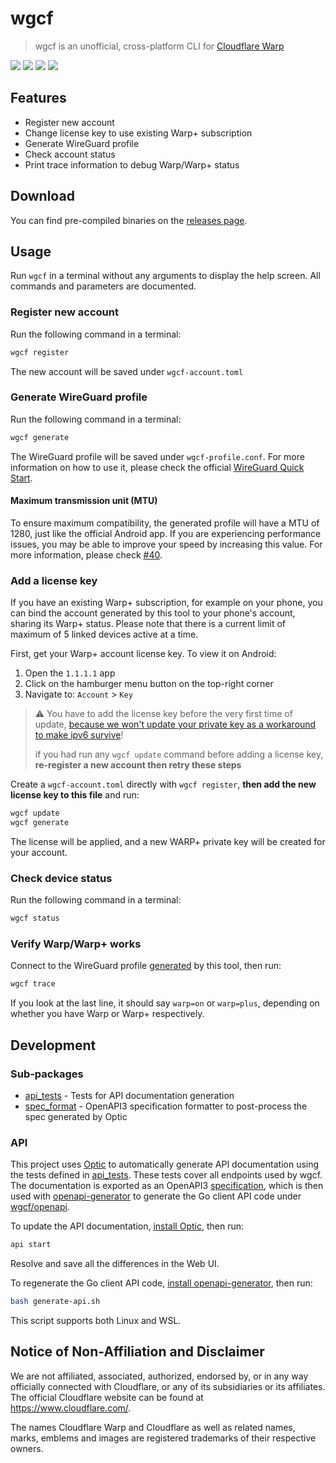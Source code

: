 # wgcf
> wgcf is an unofficial, cross-platform CLI for [Cloudflare Warp](https://1.1.1.1/)

![](https://img.shields.io/drone/build/ViRb3/wgcf)
![](https://img.shields.io/github/issues/ViRb3/wgcf)
![](https://img.shields.io/github/downloads/ViRb3/wgcf/total)
![](https://img.shields.io/github/languages/code-size/ViRb3/wgcf)

## Features
- Register new account
- Change license key to use existing Warp+ subscription
- Generate WireGuard profile
- Check account status
- Print trace information to debug Warp/Warp+ status

## Download
You can find pre-compiled binaries on the [releases page](https://github.com/ViRb3/wgcf/releases).

## Usage
Run `wgcf` in a terminal without any arguments to display the help screen. All commands and parameters are documented.

### Register new account
Run the following command in a terminal:
```bash
wgcf register
```
The new account will be saved under `wgcf-account.toml`

### Generate WireGuard profile
Run the following command in a terminal:
```bash
wgcf generate
```
The WireGuard profile will be saved under `wgcf-profile.conf`. For more information on how to use it, please check the official [WireGuard Quick Start](https://www.wireguard.com/quickstart/).

#### Maximum transmission unit (MTU)
To ensure maximum compatibility, the generated profile will have a MTU of 1280, just like the official Android app. If you are experiencing performance issues, you may be able to improve your speed by increasing this value. For more information, please check [#40](https://github.com/ViRb3/wgcf/issues/40).

### Add a license key
If you have an existing Warp+ subscription, for example on your phone, you can bind the account generated by this tool to your phone's account, sharing its Warp+ status. Please note that there is a current limit of maximum of 5 linked devices active at a time. 

First, get your Warp+ account license key. To view it on Android:
1. Open the `1.1.1.1` app
2. Click on the hamburger menu button on the top-right corner 
3. Navigate to: `Account` > `Key`

> :warning: You have to add the license key before the very first time of update, [because we won't update your private key as a workaround to make ipv6 survive](https://github.com/ViRb3/wgcf/pull/355)!
> 
> if you had run any `wgcf update` command before adding a license key, **re-register a new account then retry these steps**
 
Create a `wgcf-account.toml` directly with `wgcf register`, **then add the new license key to this file** and run:

```bash
wgcf update
wgcf generate
```

The license will be applied, and a new WARP+ private key will be created for your account.


### Check device status
Run the following command in a terminal:
```bash
wgcf status
```

### Verify Warp/Warp+ works
Connect to the WireGuard profile [generated](#generate-wireguard-profile) by this tool, then run:
```bash
wgcf trace
```
If you look at the last line, it should say `warp=on` or `warp=plus`, depending on whether you have Warp or Warp+ respectively.

## Development
### Sub-packages
- [api_tests](api_tests/main.go) - Tests for API documentation generation
- [spec_format](spec_format/main.go) - OpenAPI3 specification formatter to post-process the spec generated by Optic
### API
This project uses [Optic](https://github.com/opticdev/optic) to automatically generate API documentation using the tests defined in [api_tests](api_tests/main.go). These tests cover all endpoints used by wgcf. The documentation is exported as an OpenAPI3 [specification](openapi-spec.json), which is then used with [openapi-generator](https://openapi-generator.tech/) to generate the Go client API code under [wgcf/openapi](openapi/client.go).

To update the API documentation, [install Optic](https://github.com/opticdev/optic/releases/latest), then run:
```bash
api start
```
Resolve and save all the differences in the Web UI.

To regenerate the Go client API code, [install openapi-generator](https://openapi-generator.tech/docs/installation), then run:
```bash
bash generate-api.sh
```
This script supports both Linux and WSL.

## Notice of Non-Affiliation and Disclaimer
We are not affiliated, associated, authorized, endorsed by, or in any way officially connected with Cloudflare, or any of its subsidiaries or its affiliates. The official Cloudflare website can be found at https://www.cloudflare.com/.

The names Cloudflare Warp and Cloudflare as well as related names, marks, emblems and images are registered trademarks of their respective owners.

